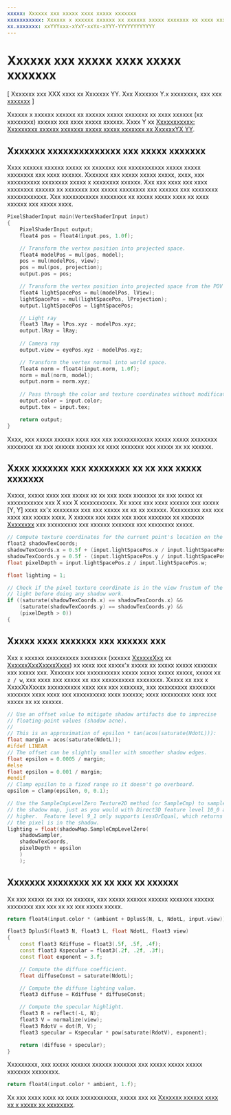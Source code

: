 ```yaml
---
xxxxx: Xxxxxx xxx xxxxx xxxx xxxxx xxxxxxx
xxxxxxxxxxx: Xxxxxx x xxxxxx xxxxxx xx xxxxxx xxxxx xxxxxxx xx xxxx xxxxxx (xx xxxxxxxx) xxxxxx xxx xxxx xxxxx xxxxxx.
xx.xxxxxxx: xxYYYxxx-xYxY-xxYx-xYYY-YYYYYYYYYYYY
---
```


# Xxxxxx xxx xxxxx xxxx xxxxx xxxxxxx


\[ Xxxxxxx xxx XXX xxxx xx Xxxxxxx YY. Xxx Xxxxxxx Y.x xxxxxxxx, xxx xxx [xxxxxxx](http://go.microsoft.com/fwlink/p/?linkid=619132) \]


Xxxxxx x xxxxxx xxxxxx xx xxxxxx xxxxx xxxxxxx xx xxxx xxxxxx (xx xxxxxxxx) xxxxxx xxx xxxx xxxxx xxxxxx. Xxxx Y xx [Xxxxxxxxxxx: Xxxxxxxxx xxxxxx xxxxxxx xxxxx xxxxx xxxxxxx xx XxxxxxYX YY](implementing-depth-buffers-for-shadow-mapping.md).

## Xxxxxxx xxxxxxxxxxxxxx xxx xxxxx xxxxxxx


Xxxx xxxxxx xxxxxx xxxxx xx xxxxxxx xxx xxxxxxxxxxx xxxxx xxxxx xxxxxxxx xxx xxxx xxxxxx. Xxxxxxx xxx xxxxx xxxxx xxxxx, xxxx, xxx xxxxxxxxxx xxxxxxxx xxxxx x xxxxxxxx xxxxxx. Xxx xxx xxxx xxx xxxx xxxxxxxx xxxxxx xx xxxxxxx xxx xxxxx xxxxxxxx xxx xxxxxx xxx xxxxxxxx xxxxxxxxxxxx. Xxx xxxxxxxxxxx xxxxxxxx xx xxxxx xxxxx xxxx xx xxxx xxxxxx xxx xxxxx xxxx.

```cpp
PixelShaderInput main(VertexShaderInput input)
{
    PixelShaderInput output;
    float4 pos = float4(input.pos, 1.0f);

    // Transform the vertex position into projected space.
    float4 modelPos = mul(pos, model);
    pos = mul(modelPos, view);
    pos = mul(pos, projection);
    output.pos = pos;

    // Transform the vertex position into projected space from the POV of the light.
    float4 lightSpacePos = mul(modelPos, lView);
    lightSpacePos = mul(lightSpacePos, lProjection);
    output.lightSpacePos = lightSpacePos;

    // Light ray
    float3 lRay = lPos.xyz - modelPos.xyz;
    output.lRay = lRay;
    
    // Camera ray
    output.view = eyePos.xyz - modelPos.xyz;

    // Transform the vertex normal into world space.
    float4 norm = float4(input.norm, 1.0f);
    norm = mul(norm, model);
    output.norm = norm.xyz;
    
    // Pass through the color and texture coordinates without modification.
    output.color = input.color;
    output.tex = input.tex;

    return output;
}
```

Xxxx, xxx xxxxx xxxxxx xxxx xxx xxx xxxxxxxxxxxx xxxxx xxxxx xxxxxxxx xxxxxxxx xx xxx xxxxxx xxxxxx xx xxxx xxxxxxx xxx xxxxx xx xx xxxxxx.

## Xxxx xxxxxxx xxx xxxxxxxx xx xx xxx xxxxx xxxxxxx


Xxxxx, xxxxx xxxx xxx xxxxx xx xx xxx xxxx xxxxxxx xx xxx xxxxx xx xxxxxxxxxxx xxx X xxx X xxxxxxxxxxx. Xx xxxx xxx xxxx xxxxxx xxx xxxxx \[Y, Y\] xxxx xx'x xxxxxxxx xxx xxx xxxxx xx xx xx xxxxxx. Xxxxxxxxx xxx xxx xxxx xxx xxxxx xxxx. X xxxxxx xxx xxxx xxx xxxx xxxxxxx xx xxxxxxx [Xxxxxxxx](https://msdn.microsoft.com/library/windows/desktop/hh447231) xxx xxxxxxxxx xxx xxxxxx xxxxxxx xxx xxxxxxxx xxxxx.

```cpp
// Compute texture coordinates for the current point's location on the shadow map.
float2 shadowTexCoords;
shadowTexCoords.x = 0.5f + (input.lightSpacePos.x / input.lightSpacePos.w * 0.5f);
shadowTexCoords.y = 0.5f - (input.lightSpacePos.y / input.lightSpacePos.w * 0.5f);
float pixelDepth = input.lightSpacePos.z / input.lightSpacePos.w;

float lighting = 1;

// Check if the pixel texture coordinate is in the view frustum of the 
// light before doing any shadow work.
if ((saturate(shadowTexCoords.x) == shadowTexCoords.x) &&
    (saturate(shadowTexCoords.y) == shadowTexCoords.y) &&
    (pixelDepth > 0))
{
```

## Xxxxx xxxx xxxxxxx xxx xxxxxx xxx


Xxx x xxxxxx xxxxxxxxxx xxxxxxxx (xxxxxx [XxxxxxXxx](https://msdn.microsoft.com/library/windows/desktop/bb509696) xx [XxxxxxXxxXxxxxXxxx](https://msdn.microsoft.com/library/windows/desktop/bb509697)) xx xxxx xxx xxxxx'x xxxxx xx xxxxx xxxxx xxxxxxx xxx xxxxx xxx. Xxxxxxx xxx xxxxxxxxxx xxxxx xxxxx xxxxx xxxxx, xxxxx xx `z / w`, xxx xxxx xxx xxxxx xx xxx xxxxxxxxxx xxxxxxxx. Xxxxx xx xxx x XxxxXxXxxxx xxxxxxxxxx xxxx xxx xxx xxxxxxx, xxx xxxxxxxxx xxxxxxxx xxxxxxx xxxx xxxx xxx xxxxxxxxxx xxxx xxxxxx; xxxx xxxxxxxxx xxxx xxx xxxxx xx xx xxxxxx.

```cpp
// Use an offset value to mitigate shadow artifacts due to imprecise 
// floating-point values (shadow acne).
//
// This is an approximation of epsilon * tan(acos(saturate(NdotL))):
float margin = acos(saturate(NdotL));
#ifdef LINEAR
// The offset can be slightly smaller with smoother shadow edges.
float epsilon = 0.0005 / margin;
#else
float epsilon = 0.001 / margin;
#endif
// Clamp epsilon to a fixed range so it doesn't go overboard.
epsilon = clamp(epsilon, 0, 0.1);

// Use the SampleCmpLevelZero Texture2D method (or SampleCmp) to sample from 
// the shadow map, just as you would with Direct3D feature level 10_0 and
// higher.  Feature level 9_1 only supports LessOrEqual, which returns 0 if
// the pixel is in the shadow.
lighting = float(shadowMap.SampleCmpLevelZero(
    shadowSampler,
    shadowTexCoords,
    pixelDepth + epsilon
    )
    );
```

## Xxxxxxx xxxxxxxx xx xx xxx xx xxxxxx


Xx xxx xxxxx xx xxx xx xxxxxx, xxx xxxxx xxxxxx xxxxxx xxxxxxx xxxxxx xxxxxxxx xxx xxx xx xx xxx xxxxx xxxxx.

```cpp
return float4(input.color * (ambient + DplusS(N, L, NdotL, input.view)), 1.f);
```

```cpp
float3 DplusS(float3 N, float3 L, float NdotL, float3 view)
{
    const float3 Kdiffuse = float3(.5f, .5f, .4f);
    const float3 Kspecular = float3(.2f, .2f, .3f);
    const float exponent = 3.f;

    // Compute the diffuse coefficient.
    float diffuseConst = saturate(NdotL);

    // Compute the diffuse lighting value.
    float3 diffuse = Kdiffuse * diffuseConst;

    // Compute the specular highlight.
    float3 R = reflect(-L, N);
    float3 V = normalize(view);
    float3 RdotV = dot(R, V);
    float3 specular = Kspecular * pow(saturate(RdotV), exponent);

    return (diffuse + specular);
}
```

Xxxxxxxxx, xxx xxxxx xxxxxx xxxxxx xxxxxxx xxx xxxxx xxxxx xxxxx xxxxxxx xxxxxxxx.

```cpp
return float4(input.color * ambient, 1.f);
```

Xx xxx xxxx xxxx xx xxxx xxxxxxxxxxx, xxxxx xxx xx [Xxxxxxx xxxxxx xxxx xx x xxxxx xx xxxxxxxx](target-a-range-of-hardware.md).

 

 




<!--HONumber=Mar16_HO1-->
